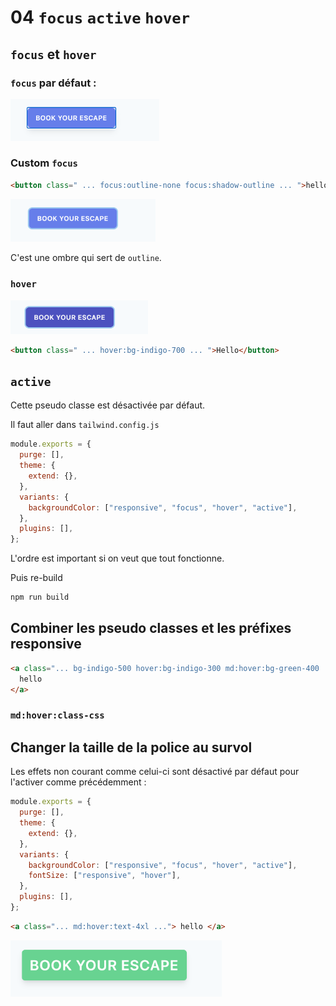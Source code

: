 # 04 `focus` `active` `hover`

## `focus` et `hover`

### `focus` par défaut :

<img src="assets/Screenshot2020-06-17at11.30.10.png" alt="Screenshot 2020-06-17 at 11.30.10" style="zoom:33%;" />

### Custom `focus`

```html
<button class=" ... focus:outline-none focus:shadow-outline ... ">hello</button>
```

<img src="assets/Screenshot2020-06-17at11.31.54.png" alt="Screenshot 2020-06-17 at 11.31.54" style="zoom:33%;" />

C'est une ombre qui sert de `outline`.

### `hover`

<img src="assets/Screenshot2020-06-17at11.33.00.png" alt="Screenshot 2020-06-17 at 11.33.00" style="zoom:33%;" />

```html
<button class=" ... hover:bg-indigo-700 ... ">Hello</button>
```

## `active`

Cette pseudo classe est désactivée par défaut.

Il faut aller dans `tailwind.config.js`

```js
module.exports = {
  purge: [],
  theme: {
    extend: {},
  },
  variants: {
    backgroundColor: ["responsive", "focus", "hover", "active"],
  },
  plugins: [],
};
```

L'ordre est important si on veut que tout fonctionne.

Puis re-build

```bash
npm run build
```

## Combiner les pseudo classes et les préfixes responsive

```html
<a class="... bg-indigo-500 hover:bg-indigo-300 md:hover:bg-green-400 ...">
  hello
</a>
```

### `md:hover:class-css`

## Changer la taille de la police au survol

Les effets non courant comme celui-ci sont désactivé par défaut pour l'activer comme précédemment :

```js
module.exports = {
  purge: [],
  theme: {
    extend: {},
  },
  variants: {
    backgroundColor: ["responsive", "focus", "hover", "active"],
    fontSize: ["responsive", "hover"],
  },
  plugins: [],
};
```

```html
<a class="... md:hover:text-4xl ..."> hello </a>
```

<img src="assets/Screenshot2020-06-17at11.50.39.png" alt="Screenshot 2020-06-17 at 11.50.39" style="zoom:33%;" />
